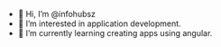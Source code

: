 - 👋 Hi, I’m @infohubsz
- 👀 I’m interested in application development.
- 🌱 I’m currently learning creating apps using angular.

<!---
infohubsz/infohubsz is a ✨ special ✨ repository because its `README.md` (this file) appears on your GitHub profile.
You can click the Preview link to take a look at your changes.
--->
